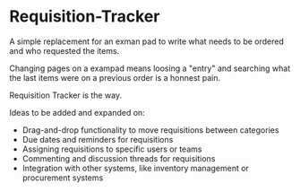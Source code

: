 # Requisition-Tracker

A simple replacement for an exman pad to write what needs to be ordered and who requested the items. 

Changing pages on a exampad means loosing a "entry" and searching what the last items were on a previous order is a honnest pain. 

Requisition Tracker is the way. 

Ideas to be added and expanded on:
- Drag-and-drop functionality to move requisitions between categories
- Due dates and reminders for requisitions
- Assigning requisitions to specific users or teams
- Commenting and discussion threads for requisitions
- Integration with other systems, like inventory management or procurement systems